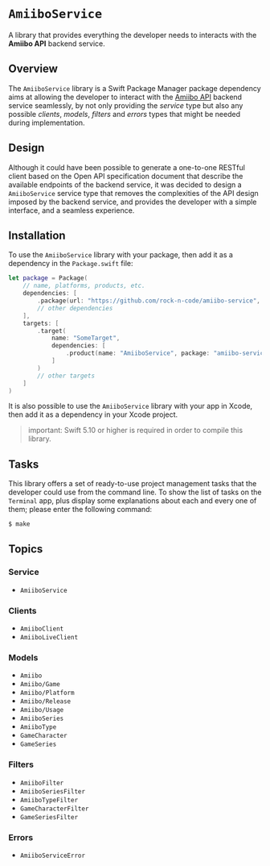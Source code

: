 # ``AmiiboService``

A library that provides everything the developer needs to interacts with the **Amiibo API** backend service.

## Overview

The `AmiiboService` library is a Swift Package Manager package dependency aims at allowing the developer to interact with the [Amiibo API](https://www.amiiboapi.com) backend service seamlessly, by not only providing the *service* type but also any possible *clients*, *models*, *filters* and *errors* types that might be needed during implementation.

## Design

Although it could have been possible to generate a one-to-one RESTful client based on the Open API specification document that describe the available endpoints of the backend service, it was decided to design a `AmiiboService` service type that removes the complexities of the API design imposed by the backend service, and provides the developer with a simple interface, and a seamless experience.

## Installation

To use the `AmiiboService` library with your package, then add it as a dependency in the `Package.swift` file:

```swift
let package = Package(
    // name, platforms, products, etc.
    dependencies: [
        .package(url: "https://github.com/rock-n-code/amiibo-service", from: "1.0.0"),
        // other dependencies
    ],
    targets: [
        .target(
            name: "SomeTarget", 
            dependencies: [
                .product(name: "AmiiboService", package: "amiibo-service"),
            ]
        )
        // other targets
    ]
)
```

It is also possible to use the `AmiiboService` library with your app in Xcode, then add it as a dependency in your Xcode project.

> important: Swift 5.10 or higher is required in order to compile this library.

## Tasks

This library offers a set of ready-to-use project management tasks that the developer could use from the command line. To show the list of tasks on the `Terminal` app, plus display some explanations about each and every one of them; please enter the following command:

```bash
$ make
```

## Topics

### Service

- ``AmiiboService``

### Clients

- ``AmiiboClient``
- ``AmiiboLiveClient``

### Models

- ``Amiibo``
- ``Amiibo/Game``
- ``Amiibo/Platform``
- ``Amiibo/Release``
- ``Amiibo/Usage``
- ``AmiiboSeries``
- ``AmiiboType``
- ``GameCharacter``
- ``GameSeries``

### Filters

- ``AmiiboFilter``
- ``AmiiboSeriesFilter``
- ``AmiiboTypeFilter``
- ``GameCharacterFilter``
- ``GameSeriesFilter``

### Errors

- ``AmiiboServiceError``
